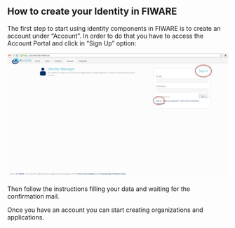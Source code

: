 <hr class="security" style="display:none"/>
<h2>How to create your Identity in FIWARE</h2>

The first step to start using identity components in FIWARE is to create an
account under “Account”. In order to do that you have to access the Account
Portal and click in “Sign Up” option:

[![HowToCreateYourIdentityInFIWARE1](images/HowToCreateYourIdentityInFIWARE1.png)](images/HowToCreateYourIdentityInFIWARE1.png)

Then follow the instructions filling your data and waiting for the confirmation
mail.

Once you have an account you can start creating organizations and applications.
